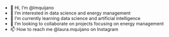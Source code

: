 - 👋 Hi, I’m @lmquijano
- 👀 I’m interested in data science and energy management
- 🌱 I’m currently learning data science and artificial intelligence
- 💞️ I’m looking to collaborate on projects focusing on energy management
- 📫 How to reach me @laura.mquijano on Instagram

<!---
lmquijano/lmquijano is a ✨ special ✨ repository because its `README.md` (this file) appears on your GitHub profile.
You can click the Preview link to take a look at your changes.
--->
